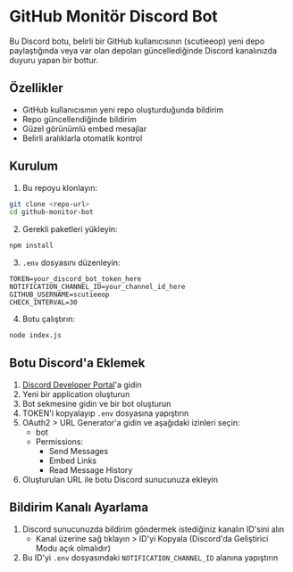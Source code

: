 # GitHub Monitör Discord Bot

Bu Discord botu, belirli bir GitHub kullanıcısının (scutieeop) yeni depo paylaştığında veya var olan depoları güncellediğinde Discord kanalınızda duyuru yapan bir bottur.

## Özellikler

- GitHub kullanıcısının yeni repo oluşturduğunda bildirim
- Repo güncellendiğinde bildirim
- Güzel görünümlü embed mesajlar
- Belirli aralıklarla otomatik kontrol

## Kurulum

1. Bu repoyu klonlayın:
```bash
git clone <repo-url>
cd github-monitor-bot
```

2. Gerekli paketleri yükleyin:
```bash
npm install
```

3. `.env` dosyasını düzenleyin:
```
TOKEN=your_discord_bot_token_here
NOTIFICATION_CHANNEL_ID=your_channel_id_here
GITHUB_USERNAME=scutieeop
CHECK_INTERVAL=30
```

4. Botu çalıştırın:
```bash
node index.js
```

## Botu Discord'a Eklemek

1. [Discord Developer Portal](https://discord.com/developers/applications)'a gidin
2. Yeni bir application oluşturun
3. Bot sekmesine gidin ve bir bot oluşturun
4. TOKEN'i kopyalayıp `.env` dosyasına yapıştırın
5. OAuth2 > URL Generator'a gidin ve aşağıdaki izinleri seçin:
   - bot
   - Permissions: 
     - Send Messages
     - Embed Links
     - Read Message History
6. Oluşturulan URL ile botu Discord sunucunuza ekleyin

## Bildirim Kanalı Ayarlama

1. Discord sunucunuzda bildirim göndermek istediğiniz kanalın ID'sini alın
   - Kanal üzerine sağ tıklayın > ID'yi Kopyala (Discord'da Geliştirici Modu açık olmalıdır)
2. Bu ID'yi `.env` dosyasındaki `NOTIFICATION_CHANNEL_ID` alanına yapıştırın 